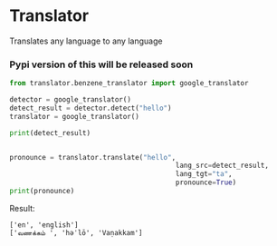 # Translator
Translates any language to any language 

<h3>Pypi version of this will be released soon</h3> 

```py
from translator.benzene_translator import google_translator

detector = google_translator()
detect_result = detector.detect("hello")
translator = google_translator()

print(detect_result)


pronounce = translator.translate("hello",
                                         lang_src=detect_result,
                                         lang_tgt="ta",
                                         pronounce=True)
print(pronounce)
```

Result:
```
['en', 'english']
['வணக்கம் ', 'həˈlō', 'Vaṇakkam']
```
